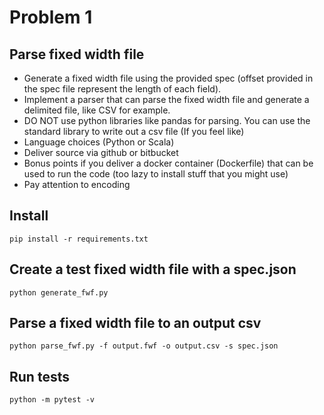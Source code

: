 # Problem 1

## Parse fixed width file

- Generate a fixed width file using the provided spec (offset provided in the spec file represent the length of each field).
- Implement a parser that can parse the fixed width file and generate a delimited file, like CSV for example.
- DO NOT use python libraries like pandas for parsing. You can use the standard library to write out a csv file (If you feel like)
- Language choices (Python or Scala)
- Deliver source via github or bitbucket
- Bonus points if you deliver a docker container (Dockerfile) that can be used to run the code (too lazy to install stuff that you might use)
- Pay attention to encoding

## Install
`pip install -r requirements.txt`

## Create a test fixed width file with a spec.json
`python generate_fwf.py`

## Parse a fixed width file to an output csv
`python parse_fwf.py -f output.fwf -o output.csv -s spec.json`

## Run tests
`python -m pytest -v`

